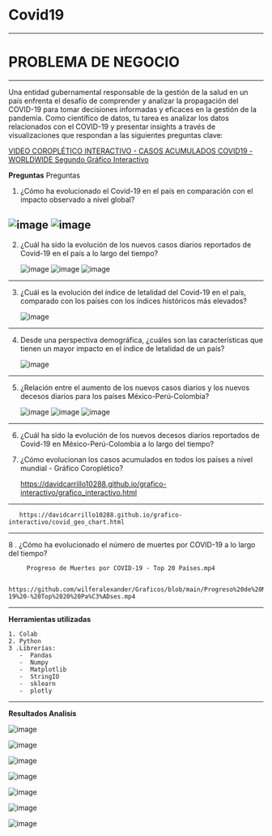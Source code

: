 # Covid19
---
# **PROBLEMA DE NEGOCIO**

---

Una entidad gubernamental responsable de la gestión de la salud en un país enfrenta el desafío de comprender y analizar la propagación del COVID-19 para tomar decisiones informadas y eficaces en la gestión de la pandemia. Como científico de datos, tu tarea es analizar los datos relacionados con el COVID-19 y presentar insights a través de visualizaciones que respondan a las siguientes preguntas clave:

[VIDEO COROPLÉTICO INTERACTIVO - CASOS ACUMULADOS COVID19 - WORLDWIDE Segundo Gráfico Interactivo](https://davidcarrillo10288.github.io/grafico-interactivo/grafico_interactivo.html)


 **Preguntas**
Preguntas

1.  ¿Cómo ha evolucionado el Covid-19 en el país en comparación con el impacto observado a nivel global?

   ![image](https://github.com/wilferalexander/Covid19/assets/16104315/1761c382-4d60-46fd-818c-baa71448433a)
   ![image](https://github.com/wilferalexander/Covid19/assets/16104315/4e1a8964-8d42-4966-8e1b-63959ec226fb)
  ---

2.   ¿Cuál ha sido la evolución de los nuevos casos diarios reportados de Covid-19 en el país a lo largo del tiempo?

        ![image](https://github.com/wilferalexander/Covid19/assets/16104315/25adb195-d48a-4fe2-9306-570343807c07)
       ![image](https://github.com/wilferalexander/Covid19/assets/16104315/c3eb3839-6179-4144-a328-9453d0b00541)
       ![image](https://github.com/wilferalexander/Covid19/assets/16104315/7d1e6b11-c2bc-4194-a89a-9690fcbae77e)
      
---
3.   ¿Cuál es la evolución del índice de letalidad del Covid-19 en el país, comparado con los países con los índices históricos más elevados?

    
        ![image](https://github.com/wilferalexander/Covid19/assets/16104315/35788b3c-dde6-416f-8dfb-3946b2697409)
---
4.   Desde una perspectiva demográfica, ¿cuáles son las características que tienen un mayor impacto en el índice de letalidad de un país?

       ![image](https://github.com/wilferalexander/Covid19/assets/16104315/0489e887-3ca3-46b3-847f-2824ff61d042)

---
5.    ¿Relación entre el aumento de los nuevos casos diarios y los nuevos decesos diarios para los países México-Perú-Colombia?

      ![image](https://github.com/wilferalexander/Covid19/assets/16104315/948f517b-903f-4b59-8626-63b76600aa33)
      ![image](https://github.com/wilferalexander/Covid19/assets/16104315/ede70bd2-670b-4976-9174-eb503ed39357)
      ![image](https://github.com/wilferalexander/Covid19/assets/16104315/4463b699-5246-4de6-9e48-d2b866e9a183)

---    
6.    ¿Cuál ha sido la evolución de los nuevos decesos diarios reportados de Covid-19 en México-Perú-Colombia a lo largo del tiempo?

7.    ¿Cómo evolucionan los casos acumulados en todos los países a nivel mundial - Gráfico Coroplético?

       https://davidcarrillo10288.github.io/grafico-interactivo/grafico_interactivo.html
  ---
       https://davidcarrillo10288.github.io/grafico-interactivo/covid_geo_chart.html
  ---

8 .    ¿Cómo ha evolucionado el número de muertes por COVID-19 a lo largo del tiempo?

         Progreso de Muertes por COVID-19 - Top 20 Países.mp4

         https://github.com/wilferalexander/Graficos/blob/main/Progreso%20de%20Muertes%20por%20COVID-19%20-%20Top%2020%20Pa%C3%ADses.mp4
         

   

---

**Herramientas utilizadas**

    1. Colab
    2. Python
    3 .Librerías:
       -  Pandas
       -  Numpy
       -  Matplotlib
       -  StringIO
       -  sklearn
       -  plotly
        
---
**Resultados Analisis**

![image](https://github.com/wilferalexander/Covid19/assets/16104315/589c7cce-8436-48ab-af1b-14acf20f6dfa)

![image](https://github.com/wilferalexander/Covid19/assets/16104315/f5b4601b-4620-4159-9bb4-66fca7d91bb7)

![image](https://github.com/wilferalexander/Covid19/assets/16104315/c1d3c68c-82d8-4976-8a5e-9b6b85182946)

![image](https://github.com/wilferalexander/Covid19/assets/16104315/64816c65-cbdb-4d3e-bcdc-da8e886d3836)

![image](https://github.com/wilferalexander/Covid19/assets/16104315/0a91a296-2697-4c55-91ca-37aaa0d9daa8)

![image](https://github.com/wilferalexander/Covid19/assets/16104315/7764d168-2fab-48e0-99fa-a98bfc132d46)

![image](https://github.com/wilferalexander/Covid19/assets/16104315/6a0d8d21-6d4c-470b-8536-edbc182b0f71)













